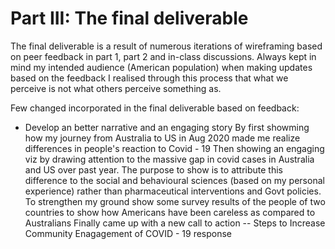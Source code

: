 # Part III: The final deliverable

The final deliverable is a result of numerous iterations of wireframing based on peer feedback in part 1, part 2 and in-class discussions. Always kept in mind my intended audience (American population) when making updates based on the feedback
I realised through this process that what we perceive is not what others perceive something as.

Few changed incorporated in the final deliverable based on feedback:

- Develop an better narrative and an engaging story 
By first showming how my journey from Australia to US in Aug 2020 made me realize differences in people's reaction to Covid - 19
Then showing an engaging viz by drawing attention to the massive gap in covid cases in Australia and US over past year. The purpose to show is to attribute this difference to the social and behavioural sciences (based on my personal experience) rather than pharmaceutical interventions and Govt policies.
To strengthen my ground show some survey results of the people of two countries to show how Americans have been careless as compared to Australians
Finally came up with a new call to action -- Steps to Increase Community Enagagement of COVID - 19 response 
